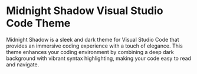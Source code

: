 
# Midnight Shadow Visual Studio Code Theme
Midnight Shadow is a sleek and dark theme for Visual Studio Code that provides an immersive coding experience with a touch of elegance.
This theme enhances your coding environment by combining a deep dark background with vibrant syntax highlighting, making your code easy to read and navigate.
